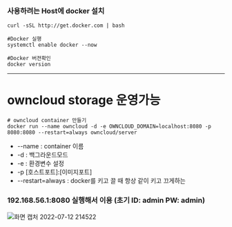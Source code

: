### 사용하려는 Host에 docker 설치
```
curl -sSL http://get.docker.com | bash

#Docker 실행
systemctl enable docker --now

#Docker 버젼확인
docker version
```
* * *
# owncloud storage 운영가능
```
# owncloud container 만들기
docker run --name owncloud -d -e OWNCLOUD_DOMAIN=localhost:8080 -p 8080:8080 --restart=always owncloud/server
```
* --name : container 이름
* -d : 백그라운드모드
* -e : 환경변수 설정
* -p [호스트포트]:[이미지포트]
* --restart=always : docker를 키고 끌 때 항상 같이 키고 끄게하는
### 192.168.56.1:8080 실행해서 이용 (초기 ID: admin PW: admin)
![화면 캡처 2022-07-12 214522](https://user-images.githubusercontent.com/87213815/178492882-06a040a3-bcf0-42eb-bc44-a73b8a87ea12.png)
